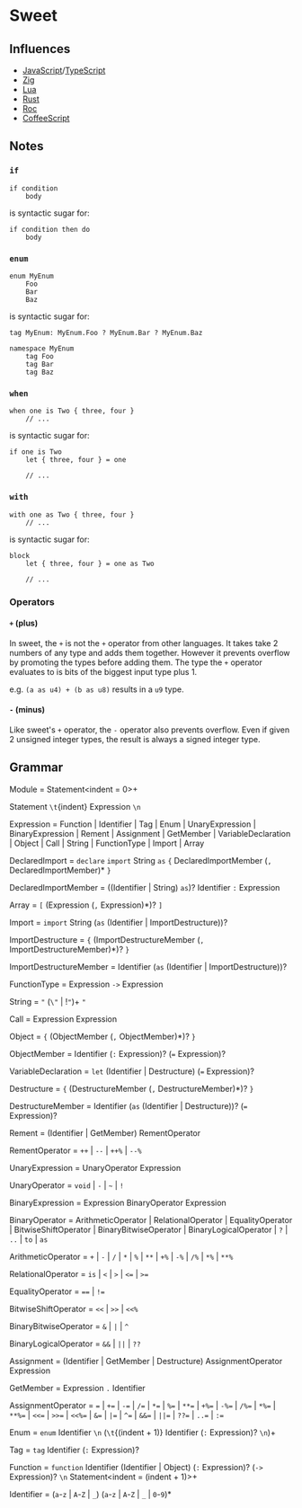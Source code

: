# Sweet

## Influences
- [JavaScript](https://developer.mozilla.org/en-US/docs/Web/javascript)/[TypeScript](https://www.typescriptlang.org/)
- [Zig](https://ziglang.org/)
- [Lua](https://www.lua.org/)
- [Rust](https://www.rust-lang.org/)
- [Roc](https://www.roc-lang.org/)
- [CoffeeScript](https://coffeescript.org/)

## Notes

### `if`

```sw
if condition
	body
```

is syntactic sugar for:

```sw
if condition then do
	body
```

### `enum`

```sw
enum MyEnum
	Foo
	Bar
	Baz
```

is syntactic sugar for:

```sw
tag MyEnum: MyEnum.Foo ? MyEnum.Bar ? MyEnum.Baz

namespace MyEnum
	tag Foo
	tag Bar
	tag Baz
```

### `when`

```sw
when one is Two { three, four }
	// ...
```

is syntactic sugar for:

```sw
if one is Two
	let { three, four } = one

	// ...
```

### `with`

```sw
with one as Two { three, four }
	// ...
```

is syntactic sugar for:

```sw
block
	let { three, four } = one as Two

	// ...
```

### Operators

#### `+` (plus)

In sweet, the `+` is not the `+` operator from other languages.
It takes take 2 numbers of any type and adds them together.
However it prevents overflow by promoting the types before adding them.
The type the `+` operator evaluates to is bits of the biggest input type plus 1.

e.g. `(a as u4) + (b as u8)` results in a `u9` type.

#### `-` (minus)

Like sweet's `+` operator, the `-` operator also prevents overflow.
Even if given 2 unsigned integer types, the result is always a signed integer type.

## Grammar

Module = Statement\<indent = 0>+

Statement `\t`{indent} Expression `\n`

Expression = Function | Identifier | Tag | Enum | UnaryExpression | BinaryExpression | Rement | Assignment |
	GetMember | VariableDeclaration | Object | Call | String | FunctionType | Import | Array

DeclaredImport = `declare` `import` String `as` `{` DeclaredImportMember (`,` DeclaredImportMember)* `}`

DeclaredImportMember = ((Identifier | String) `as`)? Identifier `:` Expression

Array = `[` (Expression (`,` Expression)*)? `]`

Import = `import` String (`as` (Identifier | ImportDestructure))?

ImportDestructure = `{` (ImportDestructureMember (`,` ImportDestructureMember)*)? `}`

ImportDestructureMember = Identifier (`as` (Identifier | ImportDestructure))?

FunctionType = Expression `->` Expression

String = `"` (`\"` | !`"`)+ `"`

Call = Expression Expression

Object = `{` (ObjectMember (`,` ObjectMember)*)? `}`

ObjectMember = Identifier (`:` Expression)? (`=` Expression)?

VariableDeclaration = `let` (Identifier | Destructure) (`=` Expression)?

Destructure = `{` (DestructureMember (`,` DestructureMember)*)? `}`

DestructureMember = Identifier (`as` (Identifier | Destructure))? (`=` Expression)?

Rement = (Identifier | GetMember) RementOperator

RementOperator = `++` | `--` | `++%` | `--%`

UnaryExpression = UnaryOperator Expression

UnaryOperator = `void` | `-` | `~` | `!`

BinaryExpression = Expression BinaryOperator Expression

BinaryOperator = ArithmeticOperator | RelationalOperator | EqualityOperator | BitwiseShiftOperator |
	BinaryBitwiseOperator | BinaryLogicalOperator | `?` | `..` | `to` | `as`

ArithmeticOperator = `+` | `-` | `/` | `*` | `%` | `**` | `+%` | `-%` | `/%` | `*%` | `**%`

RelationalOperator = `is` | `<` | `>` | `<=` | `>=`

EqualityOperator = `==` | `!=`

BitwiseShiftOperator = `<<` | `>>` | `<<%`

BinaryBitwiseOperator = `&` | `|` | `^`

BinaryLogicalOperator = `&&` | `||` | `??`

Assignment = (Identifier | GetMember | Destructure) AssignmentOperator Expression

GetMember = Expression `.` Identifier

AssignmentOperator = `=` | `+=` | `-=` | `/=` | `*=` | `%=` | `**=` | `+%=` | `-%=` | `/%=` | `*%=` | `**%=` | `<<=` |
	`>>=` | `<<%=` | `&=` | `|=` | `^=` | `&&=` | `||=` | `??=` | `..=` | `:=`

Enum = `enum` Identifier `\n` (`\t`{(indent + 1)} Identifier (`:` Expression)? `\n`)+

Tag = `tag` Identifier (`:` Expression)?

Function = `function` Identifier (Identifier | Object) (`:` Expression)? (`->` Expression)? `\n` Statement\<indent = (indent + 1)>+

Identifier = (`a`-`z` | `A`-`Z` | `_`) (`a`-`z` | `A`-`Z` | `_` | `0`-`9`)*
